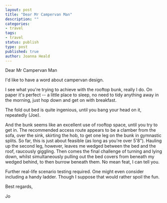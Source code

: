 ```yaml
---
layout: post
title: "Dear Mr Campervan Man"
description: ""
categories:
- travel
tags:
- travel
status: publish
type: post
published: true
author: Joanna Heald
---
```


Dear Mr Campervan Man

I'd like to have a word about campervan design. 

I see what you're trying to achieve with the rooftop bunk, really I do. On paper it's perfect -- a little place to sleep, no need to tidy anything away in the morning, just hop down and get on with breakfast.

The fold out bed is quite ingenious, until you bang your head on it, repeatedly (Joe).

And the bunk seems like an excellent use of rooftop space, until you try to get in. The recommended access route appears to be a clamber from the sofa, over the sink, skirting the hob, to get one leg on the bunk in gymnastic splits. So far, this is just about feasible (as long as you're over 5'8"). Hauling up the second leg, however, leaves me wedged between the bed and the roof, raucously giggling. Then comes the final challenge of turning and lying down, whilst simultaneously pulling out the bed covers from beneath my wedged behind, to then burrow beneath them. No mean feat, I can tell you. 

Further real-life scenario testing required. One might even consider including a handy ladder. Though I suppose that would rather spoil the fun. 

Best regards,

Jo
